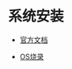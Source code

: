 # 系统安装

- [官方文档](https://www.raspberrypi.com/documentation/)

- [OS烧录](https://www.raspberrypi.com/software/)

  
